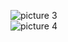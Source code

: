 


![picture 3](https://i.loli.net/2021/10/06/juqUbrnIYtFLWGe.png)  
![picture 4](https://i.loli.net/2021/10/06/wDlzLUGckPOpTSq.png)  




